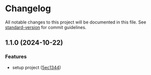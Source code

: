 # Changelog

All notable changes to this project will be documented in this file. See [standard-version](https://github.com/conventional-changelog/standard-version) for commit guidelines.

## 1.1.0 (2024-10-22)


### Features

* setup project ([5ec1344](https://github.com/lejuho/java-racingcar-7/commit/5ec134471d4ad7798af498020b4179d887b21a52))
